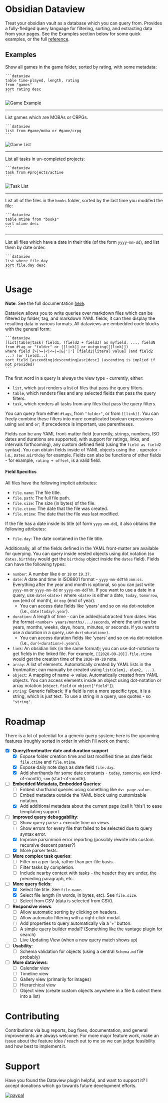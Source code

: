 # Obsidian Dataview

Treat your obsidian vault as a database which you can query from. Provides a fully-fledged query language for filtering, sorting, and extracting data from your pages. See the Examples section below for some quick examples, or the full [reference](https://blacksmithgu.github.io/obsidian-dataview/).

## Examples

Show all games in the game folder, sorted by rating, with some metadata:

~~~
```dataview
table time-played, length, rating
from "games"
sort rating desc
```
~~~

![Game Example](docs/docs/assets/game.png)

---

List games which are MOBAs or CRPGs.

~~~
```dataview
list from #game/moba or #game/crpg
```
~~~

![Game List](docs/docs/assets/game-list.png)

---

List all tasks in un-completed projects:

~~~
```dataview
task from #projects/active
```
~~~

![Task List](docs/docs/assets/project-task.png)

---

List all of the files in the `books` folder, sorted by the last time you modifed the file:

~~~
```dataview
table mtime from "books"
sort mtime desc
```
~~~

---

List all files which have a date in their title (of the form `yyyy-mm-dd`), and list them by date order.

~~~
```dataview
list where file.day
sort file.day desc
```
~~~

# Usage

**Note**: See the full documentation [here](https://blacksmithgu.github.io/obsidian-dataview/).

Dataview allows you to write queries over markdown files which can be filtered by folder, tag, and markdown YAML fields; it can then display the resulting data in various formats. All dataviews are embedded code blocks with the general form:

~~~
```dataview
[list|table|task] field1, (field2 + field3) as myfield, ..., fieldN
from #tag or "folder" or [[link]] or outgoing([[link]])
where field [>|>=|<|<=|=|&|'|'] [field2|literal value] (and field2 ...) (or field3...)
sort field [ascending|descending|asc|desc] (ascending is implied if not provided)
```
~~~

The first word in a query is always the view type - currently, either:
- `list`, which just renders a list of files that pass the query filters.
- `table`, which renders files and any selected fields that pass the query filters.
- `task`, which renders all tasks from any files that pass the query filters.

You can query from either `#tags`, from `"folder"`, or from `[[link]]`. You can freely combine these filters into more complicated boolean expressions using `and` and `or`; if precedence is important, use parentheses.

Fields can be any YAML front-matter field (currently, strings, numbers, ISO dates and durations are supported, with support for ratings, links, and intervals forthcoming), any custom defined field (using the `field as field2` syntax). You can obtain fields inside of YAML objects using the `.` operator - i.e., `Dates.Birthday` for example. Fields can also be functions of other fields - for example, `rating + offset`, is a valid field.

#### Field Specifics

All files have the following implicit attributes:

- `file.name`: The file title.
- `file.path`: The full file path.
- `file.size`: The size (in bytes) of the file.
- `file.ctime`: The date that the file was created.
- `file.mtime`: The date that the file was last modified.

If the file has a date inside its title (of form `yyyy-mm-dd`), it also obtains the following attributes:

- `file.day`: The date contained in the file title.

Additionally, all of the fields defined in the YAML front-matter are available for querying. You can query inside nested objects using dot notation (so `dates.birthday` would get the `birthday` object inside the `dates` field). Fields can have the following types:

- `number`: A number like `0` or `18` or `19.37`.
- `date`: A date and time in ISO8601 format - `yyyy-mm-ddThh:mm:ss`. Everything after the year and month is optional, so
  you can just write `yyyy-mm` or `yyyy-mm-dd` or `yyyy-mm-ddThh`. If you want to use a date in a query, use
  `date(<date>)` where `<date>` is either a date, `today`, `tomorrow`, `eom` (end of month), or `eoy` (end of year).
    - You can access date fields like 'years' and so on via dot-notation (i.e., `date(today).year`).
- `duration`: A length of time - can be added/subtracted from dates. Has the format `<number> years/months/.../seconds`,
  where the unit can be years, months, weeks, days, hours, minutes, or seconds. If you want to use a duration in a
  query, use `dur(<duration>)`.
    - You can access duration fields like 'years' and so on via dot-notation (i.e., `dur(<duration>).years`).
- `link`: An obsidian link (in the same format); you can use dot-notation to get fields in the linked file. For example,
  `[[2020-09-20]].file.ctime` would get the creation time of the `2020-09-20` note.
- `array`: A list of elements. Automatically created by YAML lists in the frontmatter; can manually be created using
  `list(elem1, elem2, ...)`.
- `object`: A mapping of name -> value. Automatically created from YAML objects. You can access elements inside an
  object using dot-notation or array notation (`object.field` or `object["field"]`).
- `string`: Generic fallback; if a field is not a more specific type, it is a string, which is just text. To use a string in a query, use quotes - so `"string"`.

# Roadmap

There is a lot of potential for a generic query system; here is the upcoming features (roughly sorted in order in which I'll work on them):

- [X] **Query/frontmatter date and duration support**
    - [X] Expose folder creation time and last modified time as date fields `file.ctime` and `file.mtime`.
    - [X] Expose daily note days as date field `file.day`.
    - [X] Add shorthands for some date constants - `today`, `tommorow`, `eom` (end-of-month), `som` (start-of-month).
- [ ] **Embedded Metadata, Embedded Queries**:
    - [ ] Embed shorthand queries using something like `dv: page.value`.
    - [ ] Embed metadata outside the YAML block using customizable notation.
    - [X] Add additional metadata about the current page (call it 'this') to ease templating support.
- [ ] **Improved query debuggability**:
    - [ ] Show query parse + execute time on views.
    - [ ] Show errors for every file that failed to be selected due to query syntax error.
    - [X] Improve parsimmon error reporting (possibly rewrite into custom recursive descent parser?)
    - [X] More parser tests.
- [ ] **More complex task queries**:
    - [ ] Filter on a per-task, rather than per-file basis.
    - [ ] Filter tasks by completion.
    - [ ] Include nearby context with tasks - the header they are under, the preceding paragraph, etc.
- [ ] **More query fields**:
    - [X] Select file title. See `file.name`.
    - [X] Select file length (in words, in bytes, etc). See `file.size`.
    - [ ] Select from CSV (data is selected from CSV).
- [ ] **Responsive views**:
    - [ ] Allow automatic sorting by clicking on headers.
    - [ ] Allow automatic filtering with a right-click modal.
    - [ ] Add properties to query automatically via a '+' button.
    - [ ] A simple query builder modal? (Something like the vantage plugin for search)
    - [ ] Live Updating View (when a new query match shows up)
- [ ] **Usability**:
    - [ ] Schema validation for objects (using a central `Schema.md` file probably)
- [ ] **More dataviews**:
    - [ ] Calendar view
    - [ ] Timeline view
    - [ ] Gallery view (primarily for images)
    - [ ] Hierarchical view
    - [ ] Object view (create custom objects anywhere in a file & collect them into a list)

# Contributing

Contributions via bug reports, bug fixes, documentation, and general improvements are always welcome. For more major feature work, make an issue about the feature idea / reach out to me so we can judge feasibility and how best to implement it.

# Support

Have you found the Dataview plugin helpful, and want to support it? I accept donations which go towards future development efforts.

[![paypal](https://www.paypalobjects.com/en_US/i/btn/btn_donateCC_LG.gif)](https://www.paypal.com/donate?business=Y9SKV24R5A8BQ&item_name=Open+source+software+development&currency_code=USD)
